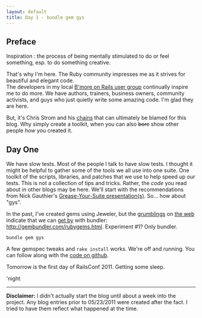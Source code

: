 ```yaml
---
layout: default
title: Day 1 - bundle gem gys
---
```


Preface
-------

Inspiration
: the process of being mentally stimulated to do or feel something, esp. to do something creative.

That's why I'm here.  The Ruby community impresses me as it strives for beautiful and elegant code.  
The developers in my local [B'more on Rails user group](http://bmoreonrails.org/) continually inspire me to do more.  We have authors, trainers, business owners, community activists, and guys who just quietly write some amazing code.  I'm glad they are here.  

But, it's Chris Strom and his [chains](http://japhr.blogspot.com/2011/04/my-chain-3.html) that can ultimately be blamed for this blog.  Why simply create a toolkit, when you can also <del>bore</del> show other people *how* you created it.

Day One
-------
We have slow tests.  Most of the people I talk to have slow tests.  I
thought it might be helpful to gather some of the tools we all use into
one suite.  One toolkit of the scripts, libraries, and patches that we
use to help speed up our tests.  This is not a collection of tips and
tricks.  Rather, the *code* you read about in other blogs may be here.
We'll start with the recommendations from Nick Gauthier's
[Grease-Your-Suite presentation(s)][gys_showoff].  So... how about "gys".


In the past, I've created gems using Jeweler, but the [grumblings][bundler1] on [the web][bundler2] indicate
that we can [get by][bundler3] with bundler: <http://gembundler.com/rubygems.html>.
Experiment #1?  Only bundler.

    bundle gem gys

A few gemspec tweaks and `rake install` works.  We're off and running.
You can follow along with the [code on github][gyst].

Tomorrow is the first day of RailsConf 2011.  Getting some sleep.

'night

---
**Disclaimer:** I didn't actually start the blog until about a week into the
project.  Any blog entries prior to 05/23/2011 were created after the
fact.  I tried to have them reflect what happened at the time.

[gys_showoff]: http://grease-your-suite.heroku.com/
[gyst]: http://www.github.com/mattscilipoti/gyst
[bundler1]: http://asciicasts.com/episodes/245-new-gem-with-bundler
[bundler2]: http://www.mikeperham.com/2010/08/03/developing-rubygems-with-rvm-and-bundler/
[bundler3]: http://ruby.about.com/od/advancedruby/ss/Creating-And-Distributing-Gems-With-Bundler.htm
